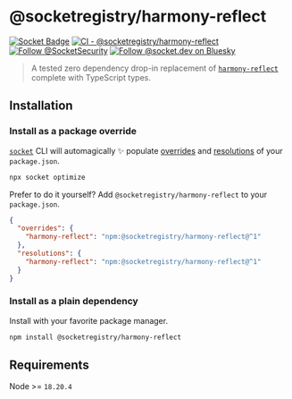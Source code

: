 # @socketregistry/harmony-reflect

[![Socket Badge](https://socket.dev/api/badge/npm/package/@socketregistry/harmony-reflect)](https://socket.dev/npm/package/@socketregistry/harmony-reflect)
[![CI - @socketregistry/harmony-reflect](https://github.com/SocketDev/socket-registry/actions/workflows/ci.yml/badge.svg)](https://github.com/SocketDev/socket-registry/actions/workflows/ci.yml)
[![Follow @SocketSecurity](https://img.shields.io/twitter/follow/SocketSecurity?style=social)](https://twitter.com/SocketSecurity)
[![Follow @socket.dev on Bluesky](https://img.shields.io/badge/Follow-@socket.dev-1DA1F2?style=social&logo=bluesky)](https://bsky.app/profile/socket.dev)

> A tested zero dependency drop-in replacement of
> [`harmony-reflect`](https://socket.dev/npm/package/harmony-reflect) complete
> with TypeScript types.

## Installation

### Install as a package override

[`socket`](https://socket.dev/npm/package/socket) CLI will automagically ✨
populate
[overrides](https://docs.npmjs.com/cli/v9/configuring-npm/package-json#overrides)
and [resolutions](https://yarnpkg.com/configuration/manifest#resolutions) of
your `package.json`.

```sh
npx socket optimize
```

Prefer to do it yourself? Add `@socketregistry/harmony-reflect` to your
`package.json`.

```json
{
  "overrides": {
    "harmony-reflect": "npm:@socketregistry/harmony-reflect@^1"
  },
  "resolutions": {
    "harmony-reflect": "npm:@socketregistry/harmony-reflect@^1"
  }
}
```

### Install as a plain dependency

Install with your favorite package manager.

```sh
npm install @socketregistry/harmony-reflect
```

## Requirements

Node >= `18.20.4`
